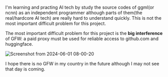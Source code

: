 
I'm learning and practing AI tech by study the source codes of ggml(or ncnn) as an independent programmer although parts of them(the real/hardcore AI tech) are really hard to understand quickly. This is not the most important difficult problem for this project.


The most important difficult problem for this project is the <b>big interference</b> of GFW: a paid proxy must be used for reliable access to github.com and huggingface.

![Screenshot from 2024-06-01 08-00-20](https://github.com/zhouwg/kantv/assets/6889919/eb9a5c35-dd63-478f-8510-c4913f4c4038)


I hope there is no GFW in my country in the future although I may not see that day is coming.
